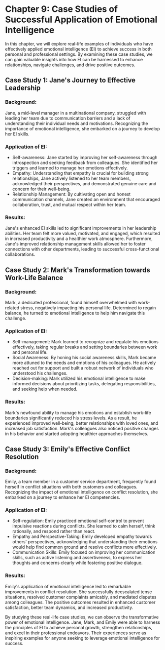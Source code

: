 Chapter 9: Case Studies of Successful Application of Emotional Intelligence
===========================================================================

In this chapter, we will explore real-life examples of individuals who have effectively applied emotional intelligence (EI) to achieve success in both personal and professional settings. By examining these case studies, we can gain valuable insights into how EI can be harnessed to enhance relationships, navigate challenges, and drive positive outcomes.

Case Study 1: Jane's Journey to Effective Leadership
----------------------------------------------------

### Background:

Jane, a mid-level manager in a multinational company, struggled with leading her team due to communication barriers and a lack of understanding their individual needs and motivations. Recognizing the importance of emotional intelligence, she embarked on a journey to develop her EI skills.

### Application of EI:

* Self-awareness: Jane started by improving her self-awareness through introspection and seeking feedback from colleagues. She identified her triggers and learned to manage her emotions effectively.
* Empathy: Understanding that empathy is crucial for building strong relationships, Jane actively listened to her team members, acknowledged their perspectives, and demonstrated genuine care and concern for their well-being.
* Relationship Management: By cultivating open and honest communication channels, Jane created an environment that encouraged collaboration, trust, and mutual respect within her team.

### Results:

Jane's enhanced EI skills led to significant improvements in her leadership abilities. Her team felt more valued, motivated, and engaged, which resulted in increased productivity and a healthier work atmosphere. Furthermore, Jane's improved relationship management skills allowed her to foster connections with other departments, leading to successful cross-functional collaborations.

Case Study 2: Mark's Transformation towards Work-Life Balance
-------------------------------------------------------------

### Background:

Mark, a dedicated professional, found himself overwhelmed with work-related stress, negatively impacting his personal life. Determined to regain balance, he turned to emotional intelligence to help him navigate this challenge.

### Application of EI:

* Self-management: Mark learned to recognize and regulate his emotions effectively, taking regular breaks and setting boundaries between work and personal life.
* Social Awareness: By honing his social awareness skills, Mark became more attuned to the needs and emotions of his colleagues. He actively reached out for support and built a robust network of individuals who understood his challenges.
* Decision-making: Mark utilized his emotional intelligence to make informed decisions about prioritizing tasks, delegating responsibilities, and seeking help when needed.

### Results:

Mark's newfound ability to manage his emotions and establish work-life boundaries significantly reduced his stress levels. As a result, he experienced improved well-being, better relationships with loved ones, and increased job satisfaction. Mark's colleagues also noticed positive changes in his behavior and started adopting healthier approaches themselves.

Case Study 3: Emily's Effective Conflict Resolution
---------------------------------------------------

### Background:

Emily, a team member in a customer service department, frequently found herself in conflict situations with both customers and colleagues. Recognizing the impact of emotional intelligence on conflict resolution, she embarked on a journey to enhance her EI competencies.

### Application of EI:

* Self-regulation: Emily practiced emotional self-control to prevent impulsive reactions during conflicts. She learned to calm herself, think rationally, and respond rather than react.
* Empathy and Perspective-Taking: Emily developed empathy towards others' perspectives, acknowledging that understanding their emotions would help find common ground and resolve conflicts more effectively.
* Communication Skills: Emily focused on improving her communication skills, such as active listening and assertiveness, to express her thoughts and concerns clearly while fostering positive dialogue.

### Results:

Emily's application of emotional intelligence led to remarkable improvements in conflict resolution. She successfully deescalated tense situations, resolved customer complaints amicably, and mediated disputes among colleagues. The positive outcomes resulted in enhanced customer satisfaction, better team dynamics, and increased productivity.

By studying these real-life case studies, we can observe the transformative power of emotional intelligence. Jane, Mark, and Emily were able to harness the principles of EI to achieve personal growth, strengthen relationships, and excel in their professional endeavors. Their experiences serve as inspiring examples for anyone seeking to leverage emotional intelligence for success.
